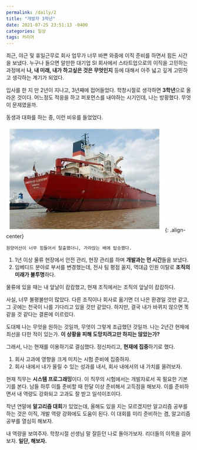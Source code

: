 ```yaml
---
permalink: /daily/2
title: "개발자 3학년"
date: 2021-07-25 23:51:13 -0400
categories: 일상
tags: 커리어
---  
```

최근, 야근 및 휴일근무로 회사 업무가 너무 바쁜 와중에 이직 준비를 하면서 힘든 시간을 보냈다. 누구나 들으면 알만한 대기업 SI 회사에서 스타트업으로의 이직을 고민하는 과정에서 **나, 내 미래, 내가 하고싶은 것은 무엇인지** 등에 대해서 아주 넓고 깊게 고민하고 생각하는 계기가 되었다.
  
입사를 한 지 만 2년이 지나고, 3년째에 접어들었다. 학창시절로 생각하면 **3학년**으로 올라온 것이다. 어느정도 적응을 하고 퍼포먼스를 내야하는 시기인데, 나는 방황했다. 무엇이 문제였을까.
  
동생과 대화를 하는 중, 이런 비유를 들었었다.
  
![원양 어선][ship]{: .align-center}

`원양어선이 너무 힘들어서 탈출했더니, 가라앉는 배에 탑승했다.`
  
1. 1년 이상 물류 현장에서 안전 관리, 현장 관리를 하며 **개발과는 먼 시간**들을 보냈다.
2. 임베디드 분야로 부서를 변경했는데, 전사 팀 평점 꼴지, 역대급 인원 이탈로 **조직의 미래가 불투명**하다.
  
물류에 있을 때는 내 앞날이 캄캄했고, 현재 조직에서는 조직의 앞날이 캄캄하다.
  
사실, 너무 불평불만이 많았다. 다른 조직이나 회사로 옮기면 더 나은 환경일 것만 같고, 그 곳에는 천국이 나를 기다리고 있을 것만 같았다. 하지만, 결국 내가 바뀌지 않으면 똑같을 것 같다는 결론에 이르렀다.
  
도대체 나는 무엇을 원하는 것일까, 무엇이 그렇게 조급했던 것일까. 나는 2년간 현재에 최선을 다한 적이 있는가. **이 상황을 피해 도망치려고만 하지는 않았는가?**
  
그래서, 나는 현재를 이용하기로 결심했다. 정신차리고, **현재에 집중**하기로 했다.
  
1. 회사 고과에 영향을 크게 미치는 시험 준비에 집중하자.
2. 회사 내에서 내가 올릴 수 있는 성과를 내서, 회사 내에서의 내 가치를 올려보자.
  
현재 직무는 **시스템 프로그래밍**이다. 이 직무의 시험에서는 개발자로서 꼭 필요한 기본기를 본다. 남들 하루 이틀 준비할 때 한달 이상 준비해서 고득점을 해보자. 이를 준비하면서 내 역량도 강화되고 고과도 잘 받고 일석이조이다.
  
작년 연말에 **알고리즘 대회**가 있었는데, 올해도 있을 지는 모르겠지만 알고리즘 공부를 하는 것은 이직, 개발 역량 강화에도 도움이 된다. 이 대회를 미리 준비하는 겸, 알고리즘 공부를 열심히 해보자.
  
내 역량을 보여주자. 학창시절 선생님 말 잘듣던 나로 돌아가보자. 리더들의 이목을 끌어보자. **일단, 해보자.**

[ship]: ../../assets/images/post/daily2_1.jpg